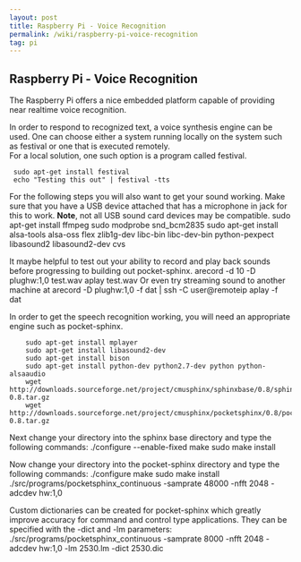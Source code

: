 ```yaml
---
layout: post
title: Raspberry Pi - Voice Recognition
permalink: /wiki/raspberry-pi-voice-recognition
tag: pi
---
```


## Raspberry Pi - Voice Recognition
The Raspberry Pi offers a nice embedded platform capable of providing near realtime voice recognition. 

In order to respond to recognized text, a voice synthesis engine can be used.  One can choose either a system running locally on the system such as festival or one that is executed remotely.  
For a local solution, one such option is a program called festival.

     sudo apt-get install festival
     echo "Testing this out" | festival -tts

For the following steps you will also want to get your sound working.  Make sure that you have a USB device attached that has a microphone in jack for this to work.  **Note**, not all USB sound card devices may be compatible.
    sudo apt-get install ffmpeg
    sudo modprobe snd_bcm2835
    sudo apt-get install alsa-tools alsa-oss flex zlib1g-dev libc-bin libc-dev-bin python-pexpect libasound2 libasound2-dev cvs

It maybe helpful to test out your ability to record and play back sounds before progressing to building out pocket-sphinx.
    arecord -d 10 -D plughw:1,0 test.wav
    aplay test.wav
Or even try streaming sound to another machine at <remoteip>
    arecord -D plughw:1,0 -f dat | ssh -C user@remoteip aplay -f dat

In order to get the speech recognition working, you will need an appropriate engine such as pocket-sphinx.
```
    sudo apt-get install mplayer
    sudo apt-get install libasound2-dev
    sudo apt-get install bison
    sudo apt-get install python-dev python2.7-dev python python-alsaaudio
    wget http://downloads.sourceforge.net/project/cmusphinx/sphinxbase/0.8/sphinxbase-0.8.tar.gz
    wget http://downloads.sourceforge.net/project/cmusphinx/pocketsphinx/0.8/pocketsphinx-0.8.tar.gz
```

Next change your directory into the sphinx base directory and type the following commands:
     ./configure --enable-fixed
     make
     sudo make install

Now change your directory into the pocket-sphinx directory and type the following commands:
    ./configure
    make
    sudo make install
    ./src/programs/pocketsphinx_continuous -samprate 48000 -nfft 2048 -adcdev hw:1,0

Custom dictionaries can be created for pocket-sphinx which greatly improve accuracy for command and control type applications.  They can be specified with the -dict and -lm parameters:
    ./src/programs/pocketsphinx_continuous -samprate 8000 -nfft 2048 -adcdev hw:1,0 -lm 2530.lm -dict 2530.dic